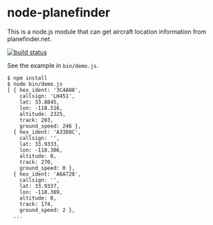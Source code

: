 node-planefinder
================

This is a node.js module that can get aircraft location information
from planefinder.net.

[![build status](https://secure.travis-ci.org/wiseman/node-planefinder.png)](http://travis-ci.org/wiseman/node-planefinder)

See the example in `bin/demo.js`.

```
$ npm install
$ node bin/demo.js
[ { hex_ident: '3C4A88',
    callsign: 'LH451',
    lat: 33.8845,
    lon: -118.516,
    altitude: 2325,
    track: 203,
    ground_speed: 246 },
  { hex_ident: 'A33D8C',
    callsign: '',
    lat: 33.9333,
    lon: -118.386,
    altitude: 0,
    track: 270,
    ground_speed: 0 },
  { hex_ident: 'A6A728',
    callsign: '',
    lat: 33.9337,
    lon: -118.389,
    altitude: 0,
    track: 174,
    ground_speed: 2 },
  ...
```
